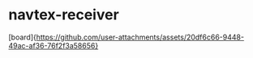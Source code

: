 # navtex-receiver
[board]{https://github.com/user-attachments/assets/20df6c66-9448-49ac-af36-76f2f3a58656}
